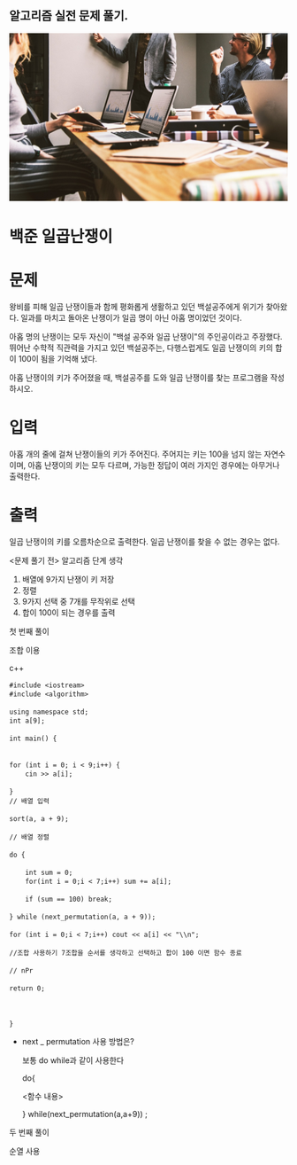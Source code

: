 ## 알고리즘 실전 문제 풀기.


![제주도 이미지](img/a.jpg)

# 백준 일곱난쟁이

# 문제

왕비를 피해 일곱 난쟁이들과 함께 평화롭게 생활하고 있던 백설공주에게 위기가 찾아왔다. 일과를 마치고 돌아온 난쟁이가 일곱 명이 아닌 아홉 명이었던 것이다.

아홉 명의 난쟁이는 모두 자신이 "백설 공주와 일곱 난쟁이"의 주인공이라고 주장했다. 뛰어난 수학적 직관력을 가지고 있던 백설공주는, 다행스럽게도 일곱 난쟁이의 키의 합이 100이 됨을 기억해 냈다.

아홉 난쟁이의 키가 주어졌을 때, 백설공주를 도와 일곱 난쟁이를 찾는 프로그램을 작성하시오.

# 입력

아홉 개의 줄에 걸쳐 난쟁이들의 키가 주어진다. 주어지는 키는 100을 넘지 않는 자연수이며, 아홉 난쟁이의 키는 모두 다르며, 가능한 정답이 여러 가지인 경우에는 아무거나 출력한다.

# 출력

일곱 난쟁이의 키를 오름차순으로 출력한다. 일곱 난쟁이를 찾을 수 없는 경우는 없다.

<문제 풀기 전> 알고리즘 단계 생각

1. 배열에 9가지 난쟁이 키 저장
2. 정렬
3. 9가지 선택 중 7개를 무작위로 선택
4. 합이 100이 되는 경우를 출력

첫 번째 풀이 

조합 이용


c++
```
#include <iostream>
#include <algorithm>

using namespace std;
int a[9];

int main() {


for (int i = 0; i < 9;i++) {
	cin >> a[i];

}
// 배열 입력

sort(a, a + 9);

// 배열 정렬

do {

	int sum = 0;
	for(int i = 0;i < 7;i++) sum += a[i];

	if (sum == 100) break;

} while (next_permutation(a, a + 9));

for (int i = 0;i < 7;i++) cout << a[i] << "\\n";

//조합 사용하기 7조합을 순서를 생각하고 선택하고 합이 100 이면 함수 종료

// nPr

return 0;



}

```

- next _ permutation 사용 방법은?
    
    보통 do while과 같이 사용한다
    
    do{
    
    <함수 내용>
    
    } while(next_permutation(a,a+9)) ;
    

두 번째 풀이

순열 사용